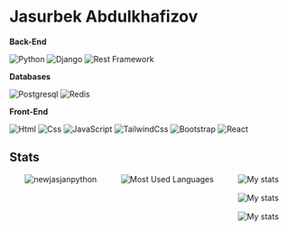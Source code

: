 # Jasurbek Abdulkhafizov


**Back-End**

![Python](https://img.shields.io/badge/Python-608BC1?style=for-the-badge&logo=python&logoColor=white)
![Django](https://img.shields.io/badge/Django-347928?style=for-the-badge&logo=django&logoColor=white)
![Rest Framework](https://img.shields.io/badge/Rest_Framework-FA4032?style=for-the-badge&logo=django&logoColor=white)

**Databases**

![Postgresql](https://img.shields.io/badge/PostgreSQL-316192?style=for-the-badge&logo=postgresql&logoColor=white)
![Redis](https://img.shields.io/badge/redis-%23DD0031.svg?&style=for-the-badge&logo=redis&logoColor=white)


**Front-End**

![Html](https://img.shields.io/badge/Html5-E34F26?style=for-the-badge&logo=html5&logoColor=white)
![Css](https://img.shields.io/badge/Css3-1572B6?style=for-the-badge&logo=css3&logoColor=white)
![JavaScript](https://img.shields.io/badge/JavaScript-FFEB55?style=for-the-badge&logo=javascript&logoColor=black)
![TailwindCss](https://img.shields.io/badge/TailwindCss-4379F2?style=for-the-badge&logo=tailwindcss&logoColor=white)
![Bootstrap](https://img.shields.io/badge/Bootstrap-7C00FE?style=for-the-badge&logo=bootstrap&logoColor=white)
![React](https://img.shields.io/badge/React-BFECFF?style=for-the-badge&logo=react&logoColor=black)



## Stats

<div style="display: flex;align-items: start;justify-content: space-evenly;flex-wrap: wrap;gap: 16px;">
    <img src="https://github-readme-stats.vercel.app/api?username=newjasjanpython&show_icons=true&theme=tokyonight&hide_border=true&include_all_commits=true&count_private=true" alt="newjasjanpython" />
    <img src="https://github-readme-stats.vercel.app/api/top-langs/?username=newjasjanpython&show_icons=true&theme=tokyonight&layout=compact&hide_border=true&count_private=true" alt="Most Used Languages" />
    <div style="display: flex;flex-direction: column;align-items: start;justify-content: start;gap: 16px;">
        <img src="https://github-readme-stats.vercel.app/api/pin/?username=newjasjanpython&show_owner=true&theme=tokyonight&hide_border=true&repo=sorting_algos" alt="My stats"/>
        <img src="https://github-readme-stats.vercel.app/api/pin/?username=newjasjanpython&show_owner=true&theme=tokyonight&hide_border=true&repo=zed-for-me" alt="My stats"/>
        <img src="https://github-readme-stats.vercel.app/api/pin/?username=newjasjanpython&show_owner=true&theme=tokyonight&hide_border=true&repo=java-tasks" alt="My stats"/>
    </div>
</div>

